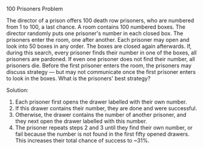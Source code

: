100 Prisoners Problem

The director of a prison offers 100 death row prisoners, who are numbered from 1 to 100, a last chance. A room contains 100 numbered boxes. The director randomly puts one prisoner's number in each closed box. The prisoners enter the room, one after another. Each prisoner may open and look into 50 boxes in any order. The boxes are closed again afterwards. If, during this search, every prisoner finds their number in one of the boxes, all prisoners are pardoned. If even one prisoner does not find their number, all prisoners die. Before the first prisoner enters the room, the prisoners may discuss strategy — but may not communicate once the first prisoner enters to look in the boxes. What is the prisoners' best strategy?

Solution:
1.	Each prisoner first opens the drawer labelled with their own number.
2.	If this drawer contains their number, they are done and were successful.
3.	Otherwise, the drawer contains the number of another prisoner, and they next open the drawer labelled with this number.
4.	The prisoner repeats steps 2 and 3 until they find their own number, or fail because the number is not found in the first fifty opened drawers.
This increases their total chance of success to ~31%.

